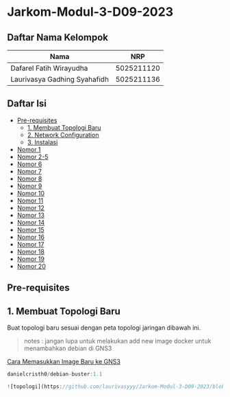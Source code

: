 # Jarkom-Modul-3-D09-2023
## Daftar Nama Kelompok
| Nama | NRP |
|---------------------------|------------|
| Dafarel Fatih Wirayudha | 5025211120 | 
| Laurivasya Gadhing Syahafidh | 5025211136 | 

## Daftar Isi
- [Pre-requisites](#pre-requisites)
  - [1. Membuat Topologi Baru](#topologi)
  - [2. Network Configuration](#config)
  - [3. Instalasi](#install)
- [Nomor 1](#1)
- [Nomor 2-5](#2-5)
- [Nomor 6](#6)
- [Nomor 7](#7)
- [Nomor 8](#8)
- [Nomor 9](#9)
- [Nomor 10](#10)
- [Nomor 11](#11)
- [Nomor 12](#12)
- [Nomor 13](#13)
- [Nomor 14](#14)
- [Nomor 15](#15)
- [Nomor 16](#16)
- [Nomor 17](#17)
- [Nomor 18](#18)
- [Nomor 19](#19)
- [Nomor 20](#20)

## Pre-requisites

## 1. Membuat Topologi Baru
Buat topologi baru sesuai dengan peta topologi jaringan dibawah ini.

> notes : jangan lupa untuk melakukan add new image docker untuk menambahkan debian di GNS3 

[Cara Memasukkan Image Baru ke GNS3](https://github.com/arsitektur-jaringan-komputer/Modul-Jarkom/tree/master/Modul-GNS3#memasukkan-image-ubuntu-ke-gns3)

``` js
danielcristh0/debian-buster:1.1

![topologi](https://github.com/laurivasyyy/Jarkom-Modul-3-D09-2023/blob/3694c2cf7383e45e3205bfa39b4304a13496177d/src/no%201.png)

